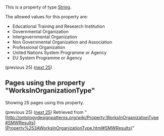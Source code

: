 This is a property of type [String](../Type/String.md "Type:String").


The allowed values for this property are:



* Educational Training and Research Institution
* Governmental Organization
* Intergovernmental Organization
* Non Governmental Organization and Association
* Professional Organization
* United Nations System Programme or Agency
* EU System Programme or Agency



  

(previous 25) ([next 25](http://ontologydesignpatterns.org/wiki/index.php?title=Property:WorksInOrganizationType&from=AlexanderDeLeonBattista#SMWResults "Property:WorksInOrganizationType"))
## Pages using the property "WorksInOrganizationType"


Showing 25 pages using this property.


(previous 25) ([next 25](http://ontologydesignpatterns.org/wiki/index.php?title=Property:WorksInOrganizationType&from=AlexanderDeLeonBattista#SMWResults "Property:WorksInOrganizationType"))
Retrieved from "[http://ontologydesignpatterns.org/wiki/Property:WorksInOrganizationType#SMWResults](Property%253AWorksInOrganizationType.html#SMWResults)"
